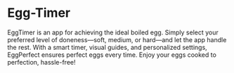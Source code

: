 # Egg-Timer
EggTimer is an app for achieving the ideal boiled egg. Simply select your preferred level of doneness—soft, medium, or hard—and let the app handle the rest. With a smart timer, visual guides, and personalized settings, EggPerfect ensures perfect eggs every time. Enjoy your eggs cooked to perfection, hassle-free!




